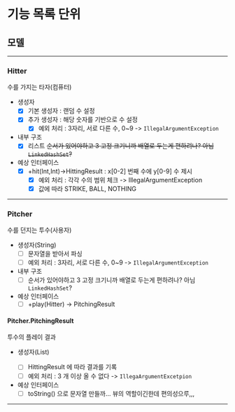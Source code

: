 # 기능 목록 단위

## 모델

---

### Hitter

수를 가지는 타자(컴퓨터)

- 생성자
  - [x] 기본 생성자 : 랜덤 수 설정
  - [x] 추가 생성자 : 해당 숫자를 기반으로 수 설정
    - [x] 예외 처리 : 3자리, 서로 다른 수, 0~9 -> `IllegalArgumentException`
- 내부 구조
  - [x] 리스트 ~~순서가 있어야하고 3 고정 크기니까 배열로 두는게 편하려나? 아님 `LinkedHashSet`?~~
- 예상 인터페이스
  - [x] +hit(Int,Int)->HittingResult : x[0-2] 번째 수에 y[0-9] 수 제시
    - [x] 예외 처리 : 각각 수의 범위 체크 -> IllegalArgumentException
    - [x] 값에 따라 STRIKE, BALL, NOTHING

---
    
### Pitcher

수를 던지는 투수(사용자)

- 생성자(String)
  - [ ] 문자열을 받아서 파싱
  - [ ] 예외 처리 : 3자리, 서로 다른 수, 0~9 -> `IllegalArgumentException`
- 내부 구조
  - [ ] 순서가 있어야하고 3 고정 크기니까 배열로 두는게 편하려나? 아님 `LinkedHashSet`?
- 예상 인터페이스
  - [ ] +play(Hitter) -> PitchingResult

#### Pitcher.PitchingResult

투수의 플레이 결과

- 생성자(List<HittingResult>)
  - [ ] HittingResult 에 따라 결과를 기록
  - [ ] 예외 처리 : 3 개 이상 올 수 없다 -> `IllegaArgumentExcetpion`
- 예상 인터페이스
  - [ ] toString() 으로 문자열 만들까... 뷰의 역할이긴한데 편의성으루,,,

---